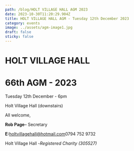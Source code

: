 ```yaml
---
path: /blog/HOLT VILLAGE HALL AGM 2023
date: 2023-10-30T11:20:29.904Z
title: HOLT VILLAGE HALL AGM - Tuesday 12th December 2023
category: events
image: ../assets/agm-image1.jpg
draft: false
sticky: false
---
```



# HOLT VILLAGE HALL

# 66th AGM - 2023

Tuesday 12th December - 6pm

Holt Village Hall (downstairs)

All welcome,

**Rob Page**– Secretary

**E:**[holtvillagehall@hotmail.com](mailto:holtvillagehall@hotmail.com)0794 752 9732

Holt Village Hall -*Registered Charity (305527)*
